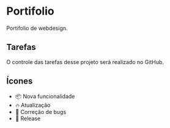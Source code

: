 # Portifolio

Portifolio de webdesign.

## Tarefas

O controle das tarefas desse projeto será realizado no GitHub.

## Ícones

- :package: Nova funcionalidade  
- :fire: Atualização  
- :bug: Correção de bugs  
- :checkered_flag: Release